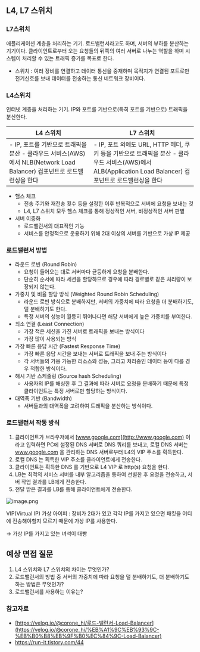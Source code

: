 ## L4, L7 스위치

### L7스위치

애플리케이션 계층을 처리하는 기기. 로드밸런서라고도 하며, 서버의 부하를 분산하는 기기이다. 클라이언트로부터 오는 요청들의 뒤쪽의 여러 서버로 나누는 역할을 하며 시스템이 처리할 수 있는 트래픽 증가를 목표로 한다.

- 스위치 : 여러 장비를 연결하고 데이터 통신을 중재하며 목적지가 연결된 포트로만 전기신호를 보내 데이터를 전송하는 통신 네트워크 장비이다.

### L4스위치

인터넷 계층을 처리하는 기기. IP와 포트를 기반으로(특히 포트를 기반으로) 트래픽을 분산한다.

| L4 스위치                                                                                                              | L7 스위치                                                                                                                                                 |
| ---------------------------------------------------------------------------------------------------------------------- | --------------------------------------------------------------------------------------------------------------------------------------------------------- |
| - IP, 포트를 기반으로 트래픽을 분산 - 클라우드 서비스(AWS)에서 NLB(Network Load Balancer) 컴포넌트로 로드밸런싱을 한다 | - IP, 포트 외에도 URL, HTTP 헤더, 쿠키 등을 기반으로 트래픽을 분산 - 클라우드 서비스(AWS)에서 ALB(Application Load Balancer) 컴포넌트로 로드밸런싱을 한다 |

- 핼스 체크
  - 전송 주기와 재전송 횟수 등을 설정한 이후 반복적으로 서버에 요청을 보내는 것
  - L4, L7 스위치 모두 헬스 체크를 통해 정상적인 서버, 비정상적인 서버 판별
- 서버 이중화
  - 로드밸런서의 대표적인 기능
  - 서비스를 안정적으로 운용하기 위해 2대 이상의 서버를 기반으로 가상 IP 제공

### 로드밸런서 방법

- 라운드 로빈 (Round Robin)
  - 요청이 들어오는 대로 서버마다 균등하게 요청을 분배한다.
  - 단순히 순서에 따라 세션을 할당하므로 경우에 따라 경로별로 같은 처리량이 보장되지 않는다.
- 가중치 및 비율 할당 방식 (Weighted Round Robin Scheduling)
  - 라운드 로빈 방식으로 분배하지만, 서버의 가중치에 따라 요청을 더 분배하기도, 덜 분배하기도 한다.
  - 특정 서버의 성능이 월등히 뛰어나다면 해당 서버에게 높은 가중치를 부여한다.
- 최소 연결 (Least Connection)
  - 가장 적은 세션을 가진 서버로 트래픽을 보내는 방식이다
  - 가장 많이 사용되는 방식
- 가장 빠른 응답 시간 (Fastest Response Time)
  - 가장 빠른 응답 시간을 보내는 서버로 트래픽을 보내 주는 방식이다
  - 각 서버들의 가용 가능한 리소스와 성능, 그리고 처리중인 데이터 등이 다를 경우 적합한 방식이다.
- 해시 기반 스케줄링 (Source hash Scheduling)
  - 사용자의 IP를 해싱한 후 그 결과에 따라 서버로 요청을 분배하기 때문에 특정 클라이언트는 특정 서버로만 할당하는 방식이다.
- 대역폭 기반 (Bandwidth)
  - 서버들과의 대역폭을 고려하여 트래픽을 분산하는 방식이다.

### 로드밸런서 작동 방식

1. 클라이언트가 브라우저에서 [www.google.com](http://www.google.com) 이라고 입력하면 PC에 설정된 DNS 서버로 DNS 쿼리를 보내고, 로컬 DNS 서버는 www.google.com 을 관리하는 DNS 서버로부터 L4의 VIP 주소를 획득한다.
2. 로컬 DNS 는 획득한 VIP 주소를 클라이언트에게 전송한다.
3. 클라이언트는 획득한 DNS 를 기반으로 L4 VIP 로 http(s) 요청을 한다.
4. LB는 최적의 서비스 서버를 내부 알고리즘을 통하여 선별한 후 요청을 전송하고, 서버 작업 결과를 LB에게 전송한다.
5. 전달 받은 결과를 LB를 통해 클라이언트에게 전송한다.

![image.png](https://prod-files-secure.s3.us-west-2.amazonaws.com/be0198d7-dcc4-468c-b22d-abd7eefc4914/eceee738-4e71-46a6-8440-e848d0cb2eb6/image.png)

VIP(Virtual IP) 가상 아이피 : 장비가 2대가 있고 각각 IP를 가지고 있으면 패킷을 어디에 전송해야할지 모르기 때문에 가상 IP를 사용한다.

→ 가상 IP를 가지고 있는 녀석이 대빵

## 예상 면접 질문

1. L4 스위치와 L7 스위치의 차이는 무엇인가?
2. 로드밸런서의 방법 중 서버의 가중치에 따라 요청을 덜 분배하기도, 더 분배하기도 하는 방법은 무엇인가?
3. 로드밸런서를 사용하는 이유는?

### 참고자료

- [https://velog.io/@corone_hi/로드-밸런서-Load-Balancer](https://velog.io/@corone_hi/%EB%A1%9C%EB%93%9C-%EB%B0%B8%EB%9F%B0%EC%84%9C-Load-Balancer)
- https://run-it.tistory.com/44
